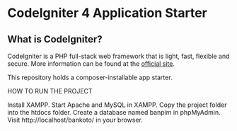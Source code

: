 # CodeIgniter 4 Application Starter

## What is CodeIgniter?

CodeIgniter is a PHP full-stack web framework that is light, fast, flexible and secure.
More information can be found at the [official site](https://codeigniter.com).

This repository holds a composer-installable app starter.

HOW TO RUN THE PROJECT

Install XAMPP.
Start Apache and MySQL in XAMPP.
Copy the project folder into the htdocs folder.
Create a database named banpim in phpMyAdmin.
Visit http://localhost/bankoto/ in your browser.

